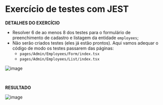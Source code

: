 # Exercício de testes com JEST

**DETALHES DO EXERCÍCIO**
- Resolver 6 de ao menos 8 dos testes para o formulário de preenchimento de cadastro e listagem da entidade `employees`;
- Não serão criados testes (eles já estão prontos). Aqui vamos adequar o código de modo os testes passarem das páginas:
  - `pages/Admin/Employees/Form/index.tsx`
  - `pages/Admin/Employees/List/index.tsx`

![image](https://github.com/guiosouza/bds10/assets/78989152/30771aa5-9162-4f0f-8b19-f3240d39cb91)


<br>

**RESULTADO**

![image](https://github.com/guiosouza/bds10/assets/78989152/17cf690c-95ca-4962-a161-220413c2bb95)

